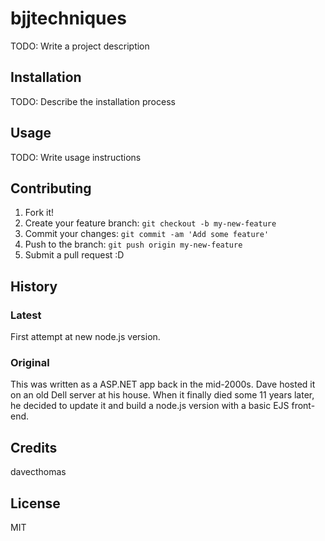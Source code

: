 # bjjtechniques

TODO: Write a project description

## Installation

TODO: Describe the installation process

## Usage

TODO: Write usage instructions

## Contributing

1. Fork it!
2. Create your feature branch: `git checkout -b my-new-feature`
3. Commit your changes: `git commit -am 'Add some feature'`
4. Push to the branch: `git push origin my-new-feature`
5. Submit a pull request :D

## History

### Latest
First attempt at new node.js version.

### Original
This was written as a ASP.NET app back in the mid-2000s. Dave hosted it on an old Dell server at his house. When it finally died some 11 years later, he decided to update it and build a
node.js version with a basic EJS front-end.

## Credits

davecthomas

## License
MIT
